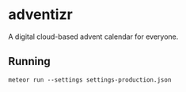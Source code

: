 # adventizr
A digital cloud-based advent calendar for everyone.

## Running
```
meteor run --settings settings-production.json
```
